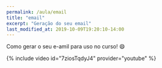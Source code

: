 ```yaml
---
permalink: /aula/email
title: "email"
excerpt: "Geração do seu email"
last_modified_at: 2019-10-09T19:20:10-14:00
---
```


Como gerar o seu e-amil para uso no curso! :smile:

{% include video id="7ziosTqdyJ4" provider="youtube" %}